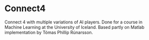 Connect4
========

Connect 4 with multiple variations of AI players.
Done for a course in Machine Learning at the University of Iceland.
Based partly on Matlab implementation by Tómas Phillip Rúnarsson.
